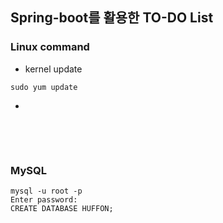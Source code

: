 ## Spring-boot를 활용한 TO-DO List

### Linux command
- kernel update

```
sudo yum update
```

- 

```

```

<br><br>

### MySQL 
```
mysql -u root -p
Enter password: 
CREATE DATABASE HUFFON;
```
